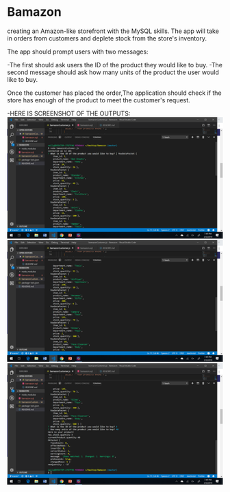 # Bamazon

creating an Amazon-like storefront with the MySQL skills. 
The app will take in orders from customers and deplete stock from the store's inventory. 

The app should prompt users with two messages:

-The first should ask users the ID of the product they would like to buy.
-The second message should ask how many units of the product the user would like to buy.


Once the customer has placed the order,The application should check if the store has enough of the product to meet the customer's request.

-HERE IS SCREENSHOT OF THE OUTPUTS:
![display1](/Images/display1.png)
![display2](/Images/display2.png)
![display3](/Images/display3.png)
